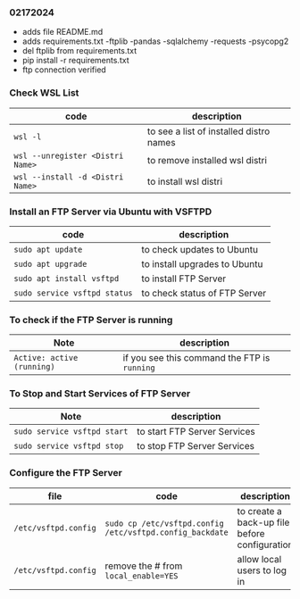 ### 02172024

- adds file README.md
- adds requirements.txt
    -ftplib
    -pandas
    -sqlalchemy
    -requests
    -psycopg2
- del ftplib from requirements.txt
- pip install -r requirements.txt
- ftp connection verified

### Check WSL List
|   code                                |   description                                 |
|---------------------------------------|-----------------------------------------------|
|   `wsl -l`                            |   to see a list of installed distro names     |
|   `wsl --unregister <Distri Name>`    |   to remove installed wsl distri              |   
|   `wsl --install -d <Distri Name>`    |   to install wsl distri                       |

### Install an FTP Server via Ubuntu with VSFTPD
|   code                                |   description                                 |
|---------------------------------------|-----------------------------------------------|
|   `sudo apt update`                   |   to check updates to Ubuntu                  |
|   `sudo apt upgrade`                  |   to install upgrades to Ubuntu               |
|   `sudo apt install vsftpd`           |   to install FTP Server                       |
|   `sudo service vsftpd status`        |   to check status of FTP Server               |

### To check if the FTP Server is running
|   Note                                |   description                                     |
|---------------------------------------|---------------------------------------------------|
|   `Active: active (running)`          |   if you see this command the FTP is `running`    |

### To Stop and Start Services of FTP Server
|   Note                                |   description                                     |
|---------------------------------------|---------------------------------------------------|
|   `sudo service vsftpd start`         |   to start FTP Server Services                    |
|   `sudo service vsftpd stop`          |   to stop FTP Server Services                     |

### Configure the FTP Server
|   file                                |   code                                                        |   description                                     |
|---------------------------------------|---------------------------------------------------------------|---------------------------------------------------|
|   `/etc/vsftpd.config`                |    `sudo cp /etc/vsftpd.config /etc/vsftpd.config_backdate`   |   to create a back-up file before configuration   |
|   `/etc/vsftpd.config`                |    remove the # from `local_enable=YES`                       |   allow local users to log in                     |      